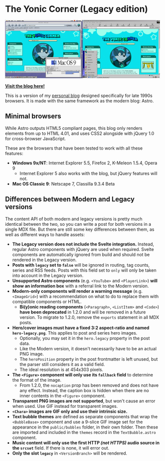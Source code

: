 # The Yonic Corner (Legacy edition)

![The Yonic Corner on IE 5.5 for Windows 98 and Netscape 7 for Mac OS 9](src/assets/readme-card.png)

[**Visit the blog here!**](http://yonicdev.github.io/yonic-corner-legacy/)

This is a version of my [personal blog](https://github.com/YonicDev/yonic-corner-astro) designed specifically for late 1990s browsers. It is made with the same framework as the modern blog: Astro.

## Minimal browsers

While Astro outputs HTML5 compliant pages, this blog only renders elements from up to HTML 4.01, and uses CSS2 alongside with jQuery 1.0 for cross-browser JavaScript.

These are the browsers that have been tested to work with all these features:

* **Windows 9x/NT**: Internet Explorer 5.5, Firefox 2, K-Meleon 1.5.4, Opera 9
  * Internet Explorer 5 also works with the blog, but jQuery features will not.
* **Mac OS Classic 9**: Netscape 7, Classilla 9.3.4 Beta

## Differences between Modern and Legacy versions

The content API of both modern and legacy versions is pretty much identical between the two, so you can write a post for both versions in a single MDX file. But there are still some key differences between them, as well as different ways to handle assets:

* **The Legacy version does not include the Svelte integration.** Instead, regular Astro components with jQuery are used when required. Svelte components are automatically ignored from build and should not be rendered in the Legacy version.
* **Posts with `legacy` set to `false`** will be ignored in routing, tag counts, series and RSS feeds. Posts with this field set to `only` will only be taken into account in the Legacy version.
* **Unsupported Astro components** (e.g. `<YouTube>` and `<PlayerLink>`) **will show an information box** with a referral link to the Modern version.
* **Modern-only components will render a warning message** (e.g. `<ImageGrid>`) with a recommendation on what to do to replace them with compatible components or HTML.
  * **Bi(y)onic reading components** (`<Paragraph>`, `<ListItem>` and `<Code>`) **have been deprecated** in 1.2.0 and will be removed in a future version. To migrate to 1.2.0, remove the `exports` statement in all MDX posts.
* **Hero/cover images must have a fixed 3:2 aspect-ratio and named `hero-legacy.png`**. This applies to post and series hero images.
  * Optionally, you may set it in the `hero.legacy` property in the post data. 
  * Like the Modern version, it doesn't necessarily have to be an actual PNG image.
  * The `heroPosition` property in the post frontmatter is left unused, but the parser still considers it as a valid field.
  * The ideal resolution is at 454x303 pixels.
* **The `<Figure>` component will only use its `fallback` field** to determine the format of the image.
  * From 1.2.0, the `nocaption` prop has been removed and does not have any effect. Instead, the caption box is hidden when there are no inner contents in the `<Figure>` component.
* **Transparent PNG images are not supported**, but won't cause an error when used. Use GIF instead for transparent images.
* **`<Chara>` images are GIF only and use their intrinsic size.**
* **Text bubble themes** are defined as separate components that wrap the `<BubbleBase>` component and use a 9-slice GIF image set for the appearance in the `public/bubbles` folder, in their own folder. Then these are imported and included in the `themes` record in the `TextBubble.astro` component.
* **Music content will only use the first HTTP *(not HTTPS)* audio source in the `srcset`** field. If there is none, it will error out.
* **Only the slot `legacy`** in `<VersionBranch>` will be rendered.